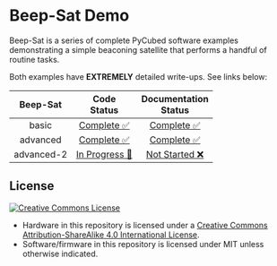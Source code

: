 # Beep-Sat Demo

Beep-Sat is a series of complete PyCubed software examples demonstrating a simple beaconing satellite that performs a handful of routine tasks.

Both examples have **EXTREMELY** detailed write-ups. See links below:

| Beep-Sat           	| Code<br>Status 	| Documentation<br>Status 	|
|:-----------------:	|:--------------:	|:-----------------------:	|
|             basic 	|    [Complete ✅](./basic/)    	|      [Complete ✅](https://www.notion.so/Beep-Sat-basic-a3074e1925d74835bd3e2e3543819981)       	|
|          advanced 	|    [Complete ✅](./advanced/)    |      [Complete ✅](https://www.notion.so/Beep-Sat-advanced-2d93fbe63d1a42cc8ce084b6f19535ba)      	|
|          advanced-2 |    [In Progress 🚧](https://github.com/pycubed/software_example_beepsat/tree/dev-advanced-2/advanced2)    |      [Not Started ❌](https://github.com/pycubed/software_example_beepsat/tree/dev-advanced-2/advanced2)      	|

## License
<a rel="license" href="http://creativecommons.org/licenses/by-sa/4.0/"><img alt="Creative Commons License" style="border-width:0" src="https://i.creativecommons.org/l/by-sa/4.0/88x31.png" /></a><br />
- Hardware in this repository is licensed under a <a rel="license" href="http://creativecommons.org/licenses/by-sa/4.0/">Creative Commons Attribution-ShareAlike 4.0 International License</a>.
- Software/firmware in this repository is licensed under MIT unless otherwise indicated.

